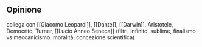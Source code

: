 
## Opinione
collega con [[Giacomo Leopardi]], [[Dante]], [[Darwin]], Aristotele, Democrito, Turner, [[Lucio Anneo Seneca]] (filtri, infinito, sublime, finalismo vs meccanicismo, moralità, concezione scientifica)